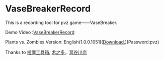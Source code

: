 # VaseBreakerRecord
This is a recording tool for pvz game——VaseBreaker.

Demo Video :[VaseBreakerRecord](https://www.bilibili.com/video/BV1RS4y187zJ/)

Plants vs. Zombies Version: English(1.0.0.1051)([Download.](https://share.486662.xyz/file/pvz/))(Password:pvz)

Thanks to [植僵工具箱](https://pvz.tools/), [术之多](https://www.shuzhiduo.com/A/KE5QrewZdL/)，[冥谷川恋](https://tieba.baidu.com/p/5575921846?red_tag=3522337792)
